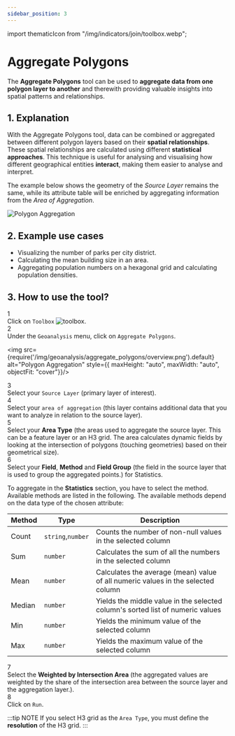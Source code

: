 ```yaml
---
sidebar_position: 3
---
```


import thematicIcon from "/img/indicators/join/toolbox.webp";

# Aggregate Polygons

The **Aggregate Polygons** tool can be used to **aggregate data from one polygon layer to another** and therewith providing valuable insights into spatial patterns and relationships.

## 1. Explanation

With the Aggregate Polygons tool, data can be combined or aggregated between different polygon layers based on their **spatial relationships**. These spatial relationships are calculated using different **statistical approaches**. This technique is useful for analysing and visualising how different geographical entities **interact**, making them easier to analyse and interpret.

The example below shows the geometry of the *Source Layer* remains the same, while its attribute table will be enriched by aggregating information from the *Area of Aggregation*.

<div style={{ display: 'flex', flexDirection: 'column', alignItems: 'center'}}>
  <img src={require('/img/geoanalysis/aggregate_polygons/polygon_aggregation.png').default} alt="Polygon Aggregation" style={{ maxHeight: "auto", maxWidth: "auto", objectFit: "cover"}}/>
</div> 


## 2. Example use cases

- Visualizing the number of parks per city district.
- Calculating the mean building size in an area.
- Aggregating population numbers on a hexagonal grid and calculating population densities.

## 3. How to use the tool?


<div class="step">
  <div class="step-number">1</div>
  <div class="content">Click on <code>Toolbox</code> <img src={thematicIcon} alt="toolbox" style={{width: "25px"}}/>. </div>
</div>

<div class="step">
  <div class="step-number">2</div>
  <div class="content">Under the <code>Geoanalysis</code> menu, click on <code>Aggregate Polygons</code>.</div>
</div>


<img src={require('/img/geoanalysis/aggregate_polygons/overview.png').default} alt="Polygon Aggregation" style={{ maxHeight: "auto", maxWidth: "auto", objectFit: "cover"}}/>



<div class="step">
  <div class="step-number">3</div>
  <div class="content">Select your <code>Source Layer</code> (primary layer of interest).</div>
</div>

<div class="step">
  <div class="step-number">4</div>
  <div class="content">Select your <code>area of aggregation</code> (this layer contains additional data that you want to analyze in relation to the source layer).</div>
</div>

<div class="step">
  <div class="step-number">5</div>
  <div class="content">Select your <b>Area Type</b> (the areas used to aggregate the source layer. This can be a feature layer or an H3 grid. The area calculates dynamic fields by looking at the intersection of polygons (touching geometries) based on their geometrical size).</div>
</div>

<div class="step">
  <div class="step-number">6</div>
  <div class="content">Select your <b>Field</b>, <b>Method</b> and <b>Field Group</b> (the field in the source layer that is used to group the aggregated points.) for Statistics.</div>
</div>

To aggregate in the **Statistics** section, you have to select the method. Available methods are listed in the following. The available methods depend on the data type of the chosen attribute:

| Method | Type | Description |
| -------|------| ------------|
| Count  | `string`,`number`    | Counts the number of non-null values in the selected column|
| Sum    | `number`   | Calculates the sum of all the numbers in the selected column|
| Mean   | `number`   | Calculates the average (mean) value of all numeric values in the selected column|
| Median | `number`   | Yields the middle value in the selected column's sorted list of numeric values|
| Min    | `number`   | Yields the minimum value of the selected column|
| Max    | `number`   | Yields the maximum value of the selected column|


<div class="step">
  <div class="step-number">7</div>
  <div class="content">Select the <b>Weighted by Intersection Area</b> (the aggregated values are weighted by the share of the intersection area between the source layer and the aggregation layer.).</div>
</div>

<div class="step">
  <div class="step-number">8</div>
  <div class="content">Click on <code>Run</code>.</div>
</div>



:::tip NOTE
If you select H3 grid as the <code>Area Type</code>, you must define the **resolution** of the H3 grid.
:::

